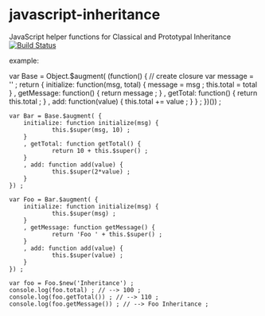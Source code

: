 javascript-inheritance
======================

JavaScript helper functions for Classical and Prototypal Inheritance [![Build Status](https://travis-ci.org/scaljeri/javascript-inheritance.png)](https://travis-ci.org/scaljeri/javascript-inheritance)

example:

  var Base = Object.$augment( (function() { // create closure
        var message = '' ;
        return  {
                initialize: function(msg, total) {
                        message = msg ;
                        this.total = total
                }
                , getMessage: function() {
                        return  message ;
                }
                , getTotal: function() {
                        return this.total ;
                }
                , add: function(value) {
                        this.total += value ;
                }
        } ;
    })()) ;

    var Bar = Base.$augment( {
        initialize: function initialize(msg) {
                this.$super(msg, 10) ;
        }
        , getTotal: function getTotal() {
                return 10 + this.$super() ;
        }
        , add: function add(value) {
                this.$super(2*value) ;
        }
    }) ;

    var Foo = Bar.$augment( {
        initialize: function initialize(msg) {
                this.$super(msg) ;
        }
        , getMessage: function getMessage() {
                return 'Foo ' + this.$super() ;
        }
        , add: function add(value) {
                this.$super(value) ;
        }
    }) ;

    var foo = Foo.$new('Inheritance') ;
    console.log(foo.total) ; // --> 100 ;
    console.log(foo.getTotal()) ; // --> 110 ;
    console.log(foo.getMessage()) ; // --> Foo Inheritance ;
